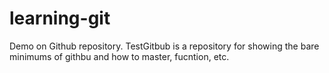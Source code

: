 # learning-git
Demo on Github repository.
TestGitbub is a repository for showing the bare minimums of githbu and how to master, fucntion, etc.
